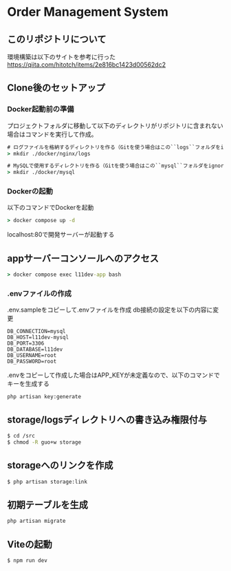 <p align="center">
<h1>Order Management System</h1>
</p>

## このリポジトリについて

環境構築は以下のサイトを参考に行った
https://qiita.com/hitotch/items/2e816bc1423d00562dc2

## Clone後のセットアップ
### Docker起動前の準備
プロジェクトフォルダに移動して以下のディレクトリがリポジトリに含まれない場合はコマンドを実行して作成。
```cmd
# ログファイルを格納するディレクトリを作る（Gitを使う場合はこの``logs``フォルダをignoreすべき）
> mkdir ./docker/nginx/logs

# MySQLで使用するディレクトリを作る（Gitを使う場合はこの``mysql``フォルダをignoreすべき）
> mkdir ./docker/mysql
```
### Dockerの起動
以下のコマンドでDockerを起動
```cmd
> docker compose up -d
```
localhost:80で開発サーバーが起動する

## appサーバーコンソールへのアクセス
```cmd
> docker compose exec l11dev-app bash
```
### .envファイルの作成
.env.sampleをコピーして.envファイルを作成
db接続の設定を以下の内容に変更
```
DB_CONNECTION=mysql
DB_HOST=l11dev-mysql
DB_PORT=3306
DB_DATABASE=l11dev
DB_USERNAME=root
DB_PASSWORD=root
```
.envをコピーして作成した場合はAPP_KEYが未定義なので、以下のコマンドでキーを生成する
```
php artisan key:generate
```
## storage/logsディレクトリへの書き込み権限付与
```bash
$ cd /src
$ chmod -R guo+w storage
```
## storageへのリンクを作成
```bash
$ php artisan storage:link
```
## 初期テーブルを生成
```bash
php artisan migrate
```
## Viteの起動
```bash
$ npm run dev
```
